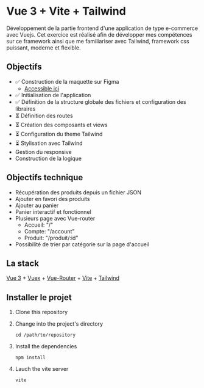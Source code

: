 # Vue 3 + Vite + Tailwind

Développement de la partie frontend d'une application de type e-commerce avec Vuejs. Cet exercice est réalisé afin de développer mes compétences sur ce framework ainsi que me familiariser avec Tailwind, framework css puissant, moderne et flexible.

## Objectifs

- ✅ Construction de la maquette sur Figma
	- [Accessible ici](https://www.figma.com/file/oDbFGk4bk9xg2QZ3MNLtRg/Vuejs-shop-entrainement?node-id=0%3A1)
- ✅ Initialisation de l'application
- ✅ Définition de la structure globale des fichiers et configuration des libraires
- ⏳ Définition des routes
- ⏳ Création des composants et views
- ⏳ Configuration du theme Tailwind
- ⏳ Stylisation avec Tailwind
- Gestion du responsive
- Construction de la logique

## Objectifs technique

- Récupération des produits depuis un fichier JSON
- Ajouter en favori des produits
- Ajouter au panier
- Panier interactif et fonctionnel
- Plusieurs page avec Vue-router
	- Accueil: "/"
	- Compte: "/account"
	- Produit: "/produit/:id"
- Possibilité de trier par catégorie sur la page d'accueil

## La stack
[Vue 3](https://v3.vuejs.org/) + [Vuex](https://vuex.vuejs.org/) + [Vue-Router](https://router.vuejs.org/) + [Vite](https://vitejs.dev/) + [Tailwind](https://tailwindcss.com/docs/guides/vite)

## Installer le projet

1. Clone this repository

2. Change into the project's directory
    ```
    cd /path/to/repository
    ```
3. Install the dependencies
    ```
    npm install
    ```
4. Lauch the vite server
    ```
   vite
    ```